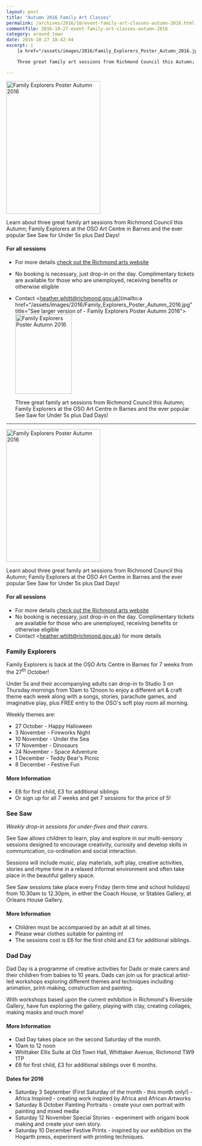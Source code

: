 ```yaml
---
layout: post
title: "Autumn 2016 Family Art Classes"
permalink: /archives/2016/10/event-family-art-classes-autumn-2016.html
commentfile: 2016-10-27-event-family-art-classes-autumn-2016
category: around_town
date: 2016-10-27 18:42:44
excerpt: |
    [a href="/assets/images/2016/Family_Explorers_Poster_Autumn_2016.jpg" title="See larger version of - Family Explorers Poster Autumn 2016"><img src="/assets/images/2016/Family_Explorers_Poster_Autumn_2016_thumb.jpg" width="150" height="212" alt="Family Explorers Poster Autumn 2016" class="photo right" /></a>

    Three great family art sessions from Richmond Council this Autumn; Family Explorers at the OSO Art Centre in Barnes and the ever popular See Saw for Under 5s plus Dad Days!

---
```


<a href="/assets/images/2016/Family_Explorers_Poster_Autumn_2016.jpg" title="See larger version of - Family Explorers Poster Autumn 2016"><img src="/assets/images/2016/Family_Explorers_Poster_Autumn_2016_thumb.jpg" width="250" height="353" alt="Family Explorers Poster Autumn 2016" class="photo right" /></a>

Learn about three great family art sessions from Richmond Council this Autumn; Family Explorers at the OSO Art Centre in Barnes and the ever popular See Saw for Under 5s plus Dad Days!

#### For all sessions

-   For more details [check out the Richmond arts website](http://www.richmond.gov.uk/arts)
-   No booking is necessary, just drop-in on the day. Complimentary tickets are available for those who are unemployed, receiving benefits or otherwise eligible
-   Contact <heather.whitt@richmond.gov.uk](mailto:a href="/assets/images/2016/Family_Explorers_Poster_Autumn_2016.jpg" title="See larger version of - Family Explorers Poster Autumn 2016"><img src="/assets/images/2016/Family_Explorers_Poster_Autumn_2016_thumb.jpg" width="150" height="212" alt="Family Explorers Poster Autumn 2016" class="photo right" /></a>

    Three great family art sessions from Richmond Council this Autumn; Family Explorers at the OSO Art Centre in Barnes and the ever popular See Saw for Under 5s plus Dad Days!

---

<a href="/assets/images/2016/Family_Explorers_Poster_Autumn_2016.jpg" title="See larger version of - Family Explorers Poster Autumn 2016"><img src="/assets/images/2016/Family_Explorers_Poster_Autumn_2016_thumb.jpg" width="250" height="353" alt="Family Explorers Poster Autumn 2016" class="photo right" /></a>

Learn about three great family art sessions from Richmond Council this Autumn; Family Explorers at the OSO Art Centre in Barnes and the ever popular See Saw for Under 5s plus Dad Days!

#### For all sessions

-   For more details [check out the Richmond arts website](http://www.richmond.gov.uk/arts)
-   No booking is necessary, just drop-in on the day. Complimentary tickets are available for those who are unemployed, receiving benefits or otherwise eligible
-   Contact <heather.whitt@richmond.gov.uk) for more details

### Family Explorers

Family Explorers is back at the OSO Arts Centre in Barnes for 7 weeks from the 27<sup>th</sup> October!

Under 5s and their accompanying adults can drop-in to Studio 3 on Thursday mornings from 10am to 12noon to enjoy a different art & craft theme each week along with a songs, stories, parachute games, and imaginative play, plus FREE entry to the OSO's soft play room all morning.

Weekly themes are:

-   27 October - Happy Halloween
-   3 November - Fireworks Night
-   10 November - Under the Sea
-   17 November - Dinosaurs
-   24 November - Space Adventure
-   1 December - Teddy Bear's Picnic
-   8 December - Festive Fun

#### More Information

-   £6 for first child, £3 for additional siblings
-   Or sign up for all 7 weeks and get 7 sessions for the price of 5!

### See Saw

*Weekly drop-in sessions for under-fives and their carers.*

See Saw allows children to learn, play and explore in our multi-sensory sessions designed to encourage creativity, curiosity and develop skills in communication, co-ordination and social interaction.

Sessions will include music, play materials, soft play, creative activities, stories and rhyme time in a relaxed informal environment and often take place in the beautiful gallery space.

See Saw sessions take place every Friday (term time and school holidays) from 10.30am to 12.30pm, in either the Coach House, or Stables Gallery, at Orleans House Gallery.

#### More Information

-   Children must be accompanied by an adult at all times.
-   Please wear clothes suitable for painting in!
-   The sessions cost is £6 for the first child and £3 for additional siblings.

### Dad Day

Dad Day is a programme of creative activities for Dads or male carers and their children from babies to 10 years. Dads can join us for practical artist-led workshops exploring different themes and techniques including animation, print-making, construction and painting.

With workshops based upon the current exhibition in Richmond's Riverside Gallery, have fun exploring the gallery, playing with clay, creating collages, making masks and much more!

#### More Information

-   Dad Day takes place on the second Saturday of the month.
-   10am to 12 noon
-   Whittaker Ellis Suite at Old Town Hall, Whittaker Avenue, Richmond TW9 1TP
-   £6 for first child, £3 for additional siblings over 6 months.

#### Dates for 2016

-   Saturday 3 September
    (First Saturday of the month - this month only!) - Africa Inspired - creating work inspired by Africa and African Artworks
-   Saturday 8 October
    Painting Portraits - create your own portrait with painting and mixed media
-   Saturday 12 November
    Special Stories - experiment with origami book making and create your own story.
-   Saturday 10 December
    Festive Prints - inspired by our exhibition on the Hogarth press, experiment with printing techniques.
